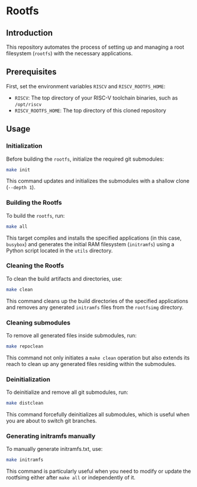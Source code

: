 # Rootfs

## Introduction

This repository automates the process of setting up and managing a root filesystem (`rootfs`) with the necessary applications.

## Prerequisites

First, set the environment variables `RISCV` and `RISCV_ROOTFS_HOME`:

- `RISCV`: The top directory of your RISC-V toolchain binaries, such as `/opt/riscv`
- `RISCV_ROOTFS_HOME`: The top directory of this cloned repository

## Usage

### Initialization

Before building the `rootfs`, initialize the required git submodules:

```bash
make init
```

This command updates and initializes the submodules with a shallow clone (`--depth 1`).

### Building the Rootfs

To build the `rootfs`, run:

```bash
make all
```

This target compiles and installs the specified applications (in this case, `busybox`) and generates the initial RAM filesystem (`initramfs`) using a Python script located in the `utils` directory.

### Cleaning the Rootfs

To clean the build artifacts and directories, use:

```bash
make clean
```

This command cleans up the build directories of the specified applications and removes any generated `initramfs` files from the `rootfsimg` directory.

### Cleaning submodules

To remove all generated files inside submodules, run:

```bash
make repoclean
```

This command not only initiates a `make clean` operation but also extends its reach to clean up any generated files residing within the submodules.

### Deinitialization

To deinitialize and remove all git submodules, run:

```bash
make distclean
```

This command forcefully deinitializes all submodules, which is useful when you are about to switch git branches.

### Generating initramfs manually

To manually generate initramfs.txt, use:

```bash
make initramfs
```

This command is particularly useful when you need to modify or update the rootfsimg either after `make all` or independently of it.